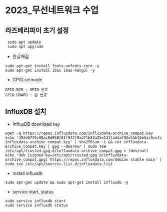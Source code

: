 # 2023_무선네트워크 수업

## 라즈베리파이 초기 설정
```
 sudo apt update
 sudo apt upgrade
```
* 한글깨짐
```
sudo apt-get install fonts-unfonts-core -y
sudo apt-get install ibus ibus-hangul -y
```
* GPIO.setmode
```
GPIO.BCM : GPIO 번호
GPIO.BOARD : 핀 번호
```
## InfluxDB 설치
* InfluxDB download key
```
wget -q https://repos.influxdata.com/influxdata-archive_compat.key
echo '393e8779c89ac8d958f81f942f9ad7fb82a25e133faddaf92e15b16e6ac9ce4c influxdata-archive_compat.key' | sha256sum -c && cat influxdata-archive_compat.key | gpg --dearmor | sudo tee /etc/apt/trusted.gpg.d/influxdata-archive_compat.gpg > /dev/null
echo 'deb [signed-by=/etc/apt/trusted.gpg.d/influxdata-archive_compat.gpg] https://repos.influxdata.com/debian stable main' | sudo tee /etc/apt/sources.list.d/influxdata.list
```
* install influxdb
```
sudo apt-get update && sudo apt-get install influxdb -y
```
* service start, status
```
sudo service influxdb start
sudo service influxdb status
```
